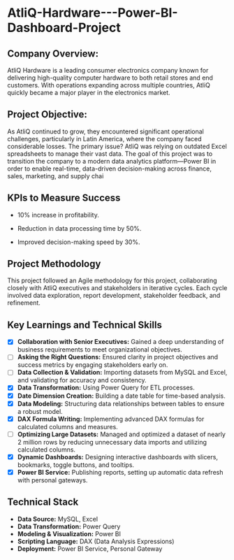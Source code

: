# AtliQ-Hardware---Power-BI-Dashboard-Project

## **Company Overview:**

AtliQ Hardware is a leading consumer electronics company known for delivering high-quality computer hardware to both retail stores and end customers. With operations expanding across multiple countries, AtliQ quickly became a major player in the electronics market.

## **Project Objective:**

As AtliQ continued to grow, they encountered significant operational challenges, particularly in Latin America, where the company faced considerable losses. The primary issue? AtliQ was relying on outdated Excel spreadsheets to manage their vast data. The goal of this project was to transition the company to a modern data analytics platform—Power BI in order to enable real-time, data-driven decision-making across finance, sales, marketing, and supply chai

## **KPIs to Measure Success**

- 10% increase in profitability.
  
- Reduction in data processing time by 50%.
  
- Improved decision-making speed by 30%.

## **Project Methodology**

This project followed an Agile methodology for this project, collaborating closely with AtliQ executives and stakeholders in iterative cycles. Each cycle involved data exploration, report development, stakeholder feedback, and refinement.

## **Key Learnings and Technical Skills**

- [x] **Collaboration with Senior Executives:** Gained a deep understanding of business requirements to meet organizational objectives.
- [ ] **Asking the Right Questions:** Ensured clarity in project objectives and success metrics by engaging stakeholders early on.
- [ ]	**Data Collection & Validation:** Importing datasets from MySQL and Excel, and validating for accuracy and consistency.
- [x]	**Data Transformation:** Using Power Query for ETL processes.
- [x]	**Date Dimension Creation:** Building a date table for time-based analysis.
- [x]	**Data Modeling:** Structuring data relationships between tables to ensure a robust model.
- [x]	**DAX Formula Writing:** Implementing advanced DAX formulas for calculated columns and measures.
- [ ]	**Optimizing Large Datasets:** Managed and optimized a dataset of nearly 2 million rows by reducing unnecessary data imports and utilizing calculated columns.
- [x]	**Dynamic Dashboards:** Designing interactive dashboards with slicers, bookmarks, toggle buttons, and tooltips.
- [x]	**Power BI Service:** Publishing reports, setting up automatic data refresh with personal gateways.

## **Technical Stack**

- **Data Source:** MySQL, Excel
- **Data Transformation:** Power Query
- **Modeling & Visualization:** Power BI
- **Scripting Language:** DAX (Data Analysis Expressions)
- **Deployment:** Power BI Service, Personal Gateway


  









    

      
